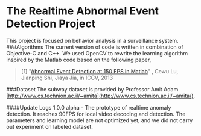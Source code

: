 The Realtime Abnormal Event Detection Project
=====
This project is focused on behavior analysis in a surveillance system. 
###Algorithms
The current version of code is written in combination of Objective-C and C++. We used OpenCV to rewrite the learning algorithm inspired by the Matlab code based on the following paper,
> [1] "[Abnormal Event Detection at 150 FPS in Matlab](http://appsrv.cse.cuhk.edu.hk/~cwlu/Anormality_1000_FPS/abnormal_final3.pdf)" , Cewu Lu, Jianping Shi, Jiaya Jia, in ICCV, 2013

###Dataset
The subway dataset is provided by Professor Amit Adam
[http://www.cs.technion.ac.il/~amita](http://www.cs.technion.ac.il/~amita/).

####Update Logs
1.0.0 alpha - The prototype of realtime anomaly detection. It reaches 90FPS for local video decoding and detection. The parameters and learning model are not optimized yet, and we did not carry out experiment on labeled dataset.